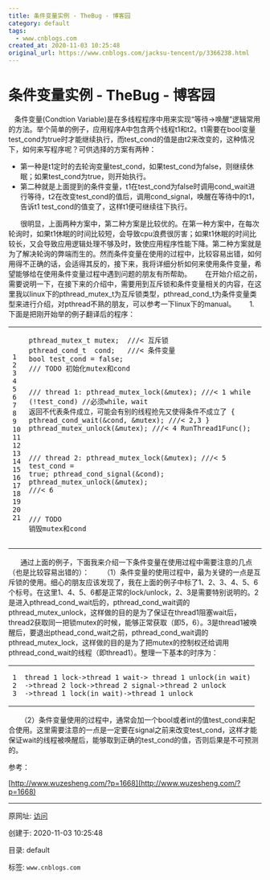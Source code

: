 ```yaml
---
title: 条件变量实例 - TheBug - 博客园
category: default
tags: 
  - www.cnblogs.com
created_at: 2020-11-03 10:25:48
original_url: https://www.cnblogs.com/jacksu-tencent/p/3366238.html
---
```



# 条件变量实例 - TheBug - 博客园

   条件变量(Condtion Variable)是在多线程程序中用来实现“等待->唤醒”逻辑常用的方法。举个简单的例子，应用程序A中包含两个线程t1和t2。t1需要在bool变量test\_cond为true时才能继续执行，而test\_cond的值是由t2来改变的，这种情况下，如何来写程序呢？可供选择的方案有两种：

*   第一种是t1定时的去轮询变量test\_cond，如果test\_cond为false，则继续休眠；如果test\_cond为true，则开始执行。
*   第二种就是上面提到的条件变量，t1在test\_cond为false时调用cond\_wait进行等待，t2在改变test\_cond的值后，调用cond\_signal，唤醒在等待中的t1，告诉t1 test\_cond的值变了，这样t1便可继续往下执行。

      很明显，上面两种方案中，第二种方案是比较优的。在第一种方案中，在每次轮询时，如果t1休眠的时间比较短，会导致cpu浪费很厉害；如果t1休眠的时间比较长，又会导致应用逻辑处理不够及时，致使应用程序性能下降。第二种方案就是为了解决轮询的弊端而生的。然而条件变量在使用的过程中，比较容易出错，如何用得不正确的话，会适得其反的，接下来，我将详细分析如何来使用条件变量，希望能够给在使用条件变量过程中遇到问题的朋友有所帮助。       在开始介绍之前，需要说明一下，在接下来的介绍中，需要用到互斥锁和条件变量相关的内容，在这里我以linux下的pthread\_mutex\_t为互斥锁类型，pthread\_cond\_t为条件变量类型来进行介绍，对pthread不熟的朋友，可以参考一下linux下的manual。       1. 下面是把刚开始举的例子翻译后的程序：

<table><tbody><tr><td class="line_numbers"><div><pre data-mx-wc-processed=""><code class="language-plain">1
2
3
4
5
6
7
8
9
10
11
12
13
14
15
16
17
18
19
20
21</code></pre></div></td><td class="code"><div><pre data-mx-wc-processed=""><code class="language-plain">pthread_mutex_t mutex;  ///&lt; 互斥锁
pthread_cond_t  cond;   ///&lt; 条件变量
bool test_cond = false;
/// TODO 初始化mutex和cond
 
/// thread 1:
pthread_mutex_lock(&amp;mutex);            ///&lt; 1
while (!test_cond)
//必须while，wait 返回不代表条件成立，可能会有别的线程抢先又使得条件不成立了
{
    pthread_cond_wait(&amp;cond, &amp;mutex);  ///&lt; 2,3
}
pthread_mutex_unlock(&amp;mutex);          ///&lt; 4
RunThread1Func();
 
/// thread 2:
pthread_mutex_lock(&amp;mutex);            ///&lt; 5
test_cond = true;
pthread_cond_signal(&amp;cond);
pthread_mutex_unlock(&amp;mutex);          ///&lt; 6
 
/// TODO 销毁mutex和cond</code></pre></div></td></tr></tbody></table>

      通过上面的例子，下面我来介绍一下条件变量在使用过程中需要注意的几点（也是比较容易出错的）：       （1）条件变量的使用过程中，最为关键的一点是互斥锁的使用。细心的朋友应该发现了，我在上面的例子中标了1、2、3、4、5、6个标号。在这里1、4、5、6都是正常的lock/unlock，2、3是需要特别说明的。2是进入pthread\_cond\_wait后的，pthread\_cond\_wait调的pthread\_mutex\_unlock，这样做的目的是为了保证在thread1阻塞wait后，thread2获取同一把锁mutex的时候，能够正常获取（即5，6）。3是thread1被唤醒后，要退出pthead\_cond\_wait之前，pthread\_cond\_wait调的pthread\_mutex\_lock，这样做的目的是为了把mutex的控制权还给调用pthread\_cond\_wait的线程（即thread1）。整理一下基本的时序为：

<table><tbody><tr><td class="line_numbers"><div><pre data-mx-wc-processed=""><code class="language-plain">1
2
3</code></pre></div></td><td class="code"><div><pre data-mx-wc-processed=""><code class="language-plain">thread 1 lock-&gt;thread 1 wait-&gt; thread 1 unlock(in wait)
-&gt;thread 2 lock-&gt;thread 2 signal-&gt;thread 2 unlock
-&gt;thread 1 lock(in wait)-&gt;thread 1 unlock</code></pre></div></td></tr></tbody></table>

      （2）条件变量使用的过程中，通常会加一个bool或者int的值test\_cond来配合使用。这里需要注意的一点是一定要在signal之前来改变test\_cond，这样才能保证wait的线程被唤醒后，能够取到正确的test\_cond的值，否则后果是不可预测的。

参考：

[http://www.wuzesheng.com/?p=1668](http://www.wuzesheng.com/?p=1668)

---------------------------------------------------


原网址: [访问](https://www.cnblogs.com/jacksu-tencent/p/3366238.html)

创建于: 2020-11-03 10:25:48

目录: default

标签: `www.cnblogs.com`

